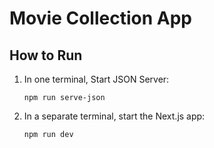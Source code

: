 # Movie Collection App

## How to Run

1. In one terminal, Start JSON Server:
   ```
   npm run serve-json
   ```

2. In a separate terminal, start the Next.js app:
   ```
   npm run dev
   ```
